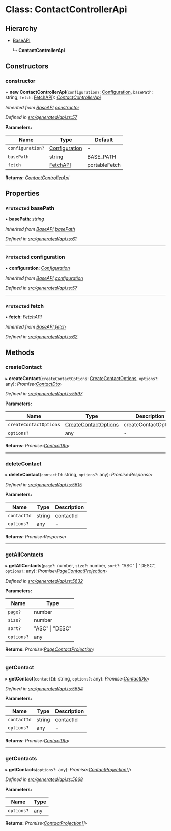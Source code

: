 # Class: ContactControllerApi

## Hierarchy

* [BaseAPI](baseapi.md)

  ↳ **ContactControllerApi**

## Constructors

###  constructor

\+ **new ContactControllerApi**(`configuration?`: [Configuration](configuration.md), `basePath`: string, `fetch`: [FetchAPI](../interfaces/fetchapi.md)): *[ContactControllerApi](contactcontrollerapi.md)*

*Inherited from [BaseAPI](baseapi.md).[constructor](baseapi.md#constructor)*

*Defined in [src/generated/api.ts:57](https://github.com/mailslurp/mailslurp-client-ts-js/blob/9736ebe/src/generated/api.ts#L57)*

**Parameters:**

Name | Type | Default |
------ | ------ | ------ |
`configuration?` | [Configuration](configuration.md) | - |
`basePath` | string |  BASE_PATH |
`fetch` | [FetchAPI](../interfaces/fetchapi.md) |  portableFetch |

**Returns:** *[ContactControllerApi](contactcontrollerapi.md)*

## Properties

### `Protected` basePath

• **basePath**: *string*

*Inherited from [BaseAPI](baseapi.md).[basePath](baseapi.md#protected-basepath)*

*Defined in [src/generated/api.ts:61](https://github.com/mailslurp/mailslurp-client-ts-js/blob/9736ebe/src/generated/api.ts#L61)*

___

### `Protected` configuration

• **configuration**: *[Configuration](configuration.md)*

*Inherited from [BaseAPI](baseapi.md).[configuration](baseapi.md#protected-configuration)*

*Defined in [src/generated/api.ts:57](https://github.com/mailslurp/mailslurp-client-ts-js/blob/9736ebe/src/generated/api.ts#L57)*

___

### `Protected` fetch

• **fetch**: *[FetchAPI](../interfaces/fetchapi.md)*

*Inherited from [BaseAPI](baseapi.md).[fetch](baseapi.md#protected-fetch)*

*Defined in [src/generated/api.ts:62](https://github.com/mailslurp/mailslurp-client-ts-js/blob/9736ebe/src/generated/api.ts#L62)*

## Methods

###  createContact

▸ **createContact**(`createContactOptions`: [CreateContactOptions](../interfaces/createcontactoptions.md), `options?`: any): *Promise‹[ContactDto](../interfaces/contactdto.md)›*

*Defined in [src/generated/api.ts:5597](https://github.com/mailslurp/mailslurp-client-ts-js/blob/9736ebe/src/generated/api.ts#L5597)*

**Parameters:**

Name | Type | Description |
------ | ------ | ------ |
`createContactOptions` | [CreateContactOptions](../interfaces/createcontactoptions.md) | createContactOptions |
`options?` | any | - |

**Returns:** *Promise‹[ContactDto](../interfaces/contactdto.md)›*

___

###  deleteContact

▸ **deleteContact**(`contactId`: string, `options?`: any): *Promise‹Response›*

*Defined in [src/generated/api.ts:5615](https://github.com/mailslurp/mailslurp-client-ts-js/blob/9736ebe/src/generated/api.ts#L5615)*

**Parameters:**

Name | Type | Description |
------ | ------ | ------ |
`contactId` | string | contactId |
`options?` | any | - |

**Returns:** *Promise‹Response›*

___

###  getAllContacts

▸ **getAllContacts**(`page?`: number, `size?`: number, `sort?`: "ASC" | "DESC", `options?`: any): *Promise‹[PageContactProjection](../interfaces/pagecontactprojection.md)›*

*Defined in [src/generated/api.ts:5632](https://github.com/mailslurp/mailslurp-client-ts-js/blob/9736ebe/src/generated/api.ts#L5632)*

**Parameters:**

Name | Type |
------ | ------ |
`page?` | number |
`size?` | number |
`sort?` | "ASC" &#124; "DESC" |
`options?` | any |

**Returns:** *Promise‹[PageContactProjection](../interfaces/pagecontactprojection.md)›*

___

###  getContact

▸ **getContact**(`contactId`: string, `options?`: any): *Promise‹[ContactDto](../interfaces/contactdto.md)›*

*Defined in [src/generated/api.ts:5654](https://github.com/mailslurp/mailslurp-client-ts-js/blob/9736ebe/src/generated/api.ts#L5654)*

**Parameters:**

Name | Type | Description |
------ | ------ | ------ |
`contactId` | string | contactId |
`options?` | any | - |

**Returns:** *Promise‹[ContactDto](../interfaces/contactdto.md)›*

___

###  getContacts

▸ **getContacts**(`options?`: any): *Promise‹[ContactProjection](../interfaces/contactprojection.md)[]›*

*Defined in [src/generated/api.ts:5668](https://github.com/mailslurp/mailslurp-client-ts-js/blob/9736ebe/src/generated/api.ts#L5668)*

**Parameters:**

Name | Type |
------ | ------ |
`options?` | any |

**Returns:** *Promise‹[ContactProjection](../interfaces/contactprojection.md)[]›*

